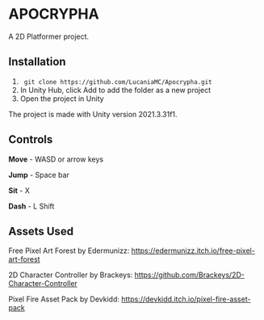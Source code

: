 # APOCRYPHA

A 2D Platformer project.

## Installation

1. ` git clone https://github.com/LucaniaMC/Apocrypha.git`
2. In Unity Hub, click Add to add the folder as a new project
3. Open the project in Unity

The project is made with Unity version 2021.3.31f1.

## Controls

**Move** - WASD or arrow keys

**Jump** - Space bar

**Sit** - X

**Dash** - L Shift

## Assets Used

Free Pixel Art Forest by Edermunizz: https://edermunizz.itch.io/free-pixel-art-forest

2D Character Controller by Brackeys: https://github.com/Brackeys/2D-Character-Controller

Pixel Fire Asset Pack by Devkidd: https://devkidd.itch.io/pixel-fire-asset-pack
